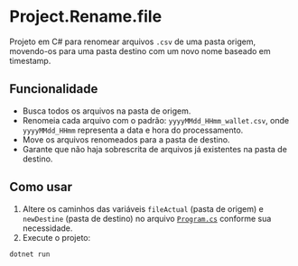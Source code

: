 # Project.Rename.file

Projeto em C# para renomear arquivos `.csv` de uma pasta origem, movendo-os para uma pasta destino com um novo nome baseado em timestamp.

## Funcionalidade

- Busca todos os arquivos na pasta de origem.
- Renomeia cada arquivo com o padrão: `yyyyMMdd_HHmm_wallet.csv`, onde `yyyyMMdd_HHmm` representa a data e hora do processamento.
- Move os arquivos renomeados para a pasta de destino.
- Garante que não haja sobrescrita de arquivos já existentes na pasta de destino.

## Como usar

1. Altere os caminhos das variáveis `fileActual` (pasta de origem) e `newDestine` (pasta de destino) no arquivo [`Program.cs`](Program.cs) conforme sua necessidade.
2. Execute o projeto:

```sh
dotnet run
```
